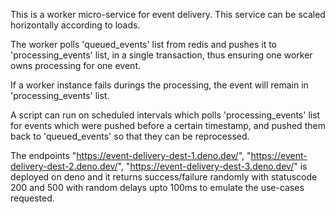 This is a worker micro-service for event delivery. This service can be scaled horizontally according to loads.

The worker polls 'queued_events' list from redis and pushes it to 'processing_events' list, in a single transaction,
thus ensuring one worker owns processing for one event.

If a worker instance fails durings the processing, the event will remain in 'processing_events' list.

A script can run on scheduled intervals which polls 'processing_events' list
for events which were pushed before a certain timestamp, and pushed them back to 'queued_events' so that they can be reprocessed.

The endpoints "https://event-delivery-dest-1.deno.dev/", "https://event-delivery-dest-2.deno.dev/", "https://event-delivery-dest-3.deno.dev/" 
is deployed on deno and it returns success/failure randomly with statuscode 200 and 500 with random delays upto 100ms to emulate the use-cases requested.
